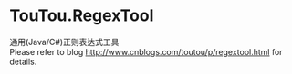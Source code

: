 # TouTou.RegexTool
通用(Java/C#)正则表达式工具
<br/>
Please refer to blog http://www.cnblogs.com/toutou/p/regextool.html for details. 
